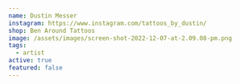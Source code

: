 ```yaml
---
name: Dustin Messer
instagram: https://www.instagram.com/tattoos_by_dustin/
shop: Ben Around Tattoos
image: /assets/images/screen-shot-2022-12-07-at-2.09.08-pm.png
tags:
  - artist
active: true
featured: false
---
```

